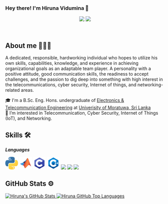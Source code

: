 ### Hey there! I'm Hiruna Vidumina 👋

<p align="center">
    <a href="https://twitter.com/@hiru__vidu"><img src="https://img.shields.io/badge/-Twitter-2D2B55?style=flat-square&logo=twitter&logoColor=white"/></a>
    <a href="https://linkedin.com/in/hiruna-vidumina"><img src="https://img.shields.io/badge/-LinkedIn-2D2B55?style=flat-square&logo=linkedin&logoColor=white"/></a>
</p>
<br/>

## About me 👨🏻‍💻

A dedicated, responsible, hardworking individual who hopes to utilize his own skills, capabilities, knowledge, and experience in achieving organizational goals as an adaptable team player. A personality with a positive attitude, good communication skills, the readiness to accept challenges, and the passion to dig deep into something with high interest in the telecommunications, cyber security, Internet of things, and networking-related areas.

🎓 I'm a B.Sc. Eng. Hons. undergraduate of [Electronics & Telecommunication Engineering](https://ent.uom.lk/) at [Univerisity of Moratuwa, Sri Lanka](https://uom.lk/)<br/>
👀 I’m interested in Telecommunication, Cyber Security, Internet of Things (IoT), and Networking.<br/>

## Skills 🛠

***Languages***

<p> 
<code><img height="40" src="https://github.com/hiruna-vidumina/hiruna-vidumina/blob/main/Logos/python.svg"></code>
<code><img height="40" src="https://github.com/hiruna-vidumina/hiruna-vidumina/blob/main/Logos/matlab.svg"></code>
<code><img height="40" src="https://github.com/hiruna-vidumina/hiruna-vidumina/blob/main/Logos/c.svg"></code>
<code><img height="40" src="https://github.com/hiruna-vidumina/hiruna-vidumina/blob/main/Logos/cPlusPlus.svg"></code>
<code><img height="40" src="https://github.com/hiruna-vidumina/hiruna-vidumina/blob/main/Logos/java.svg"></code>
<code><img height="40" src="https://github.com/hiruna-vidumina/hiruna-vidumina/blob/main/Logos/Dart.svg"></code>
<code><img height="40" src="https://github.com/hiruna-vidumina/hiruna-vidumina/blob/main/Logos/Verilog.svg"></code>
</p>

## GitHub Stats ⚙️

<a href="https://github.com/hiruna-vidumina">
  <img height="180em" src="https://github-readme-stats.vercel.app/api?username=hiruna-vidumina&show_icons=true&theme=vue-dark&count_private=true" alt="Hiruna's GitHub Stats" />
  <img height="180em" src="https://github-readme-stats.vercel.app/api/top-langs/?username=hiruna-vidumina&theme=vue-dark&layout=compact" 
    alt="Hiruna GitHub Top Languages" />
</a>

